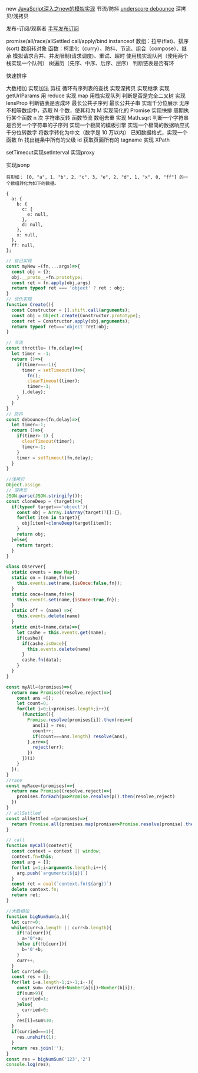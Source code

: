 new
[JavaScript深入之new的模拟实现](https://juejin.cn/post/6844903476766441479)
节流/防抖
[underscore debounce](https://github.com/jashkenas/underscore/blob/master/modules/debounce.js)
深拷贝/浅拷贝

发布-订阅/观察者
[手写发布订阅](https://github.com/lgwebdream/FE-Interview/issues/34)

promise/all/race/allSettled
call/apply/bind
instanceof
数组：拉平(flat)、排序(sort)
数组转对象
函数：柯里化（curry）、防抖、节流、组合（compose）、继承
模拟请求合并、并发限制(请求调度)、重试、超时
使用栈实现队列（使用两个栈实现一个队列）
树遍历（先序、中序、后序、层序）
判断链表是否有环

快速排序

大数相加
实现加法
剪枝
循环有序列表的查找
实现深拷贝
实现继承
实现 getUrlParams
用 reduce 实现 map
用栈实现队列
判断是否是完全二叉树
实现 lensProp
判断链表是否成环
最长公共子序列
最长公共子串
实现千分位展示
无序不相等数组中，选取 N 个数，使其和为 M
实现简化的 Promise
实现快排
周期执行某个函数 n 次
字符串反转
函数节流
数组去重
实现 Math.sqrt
判断一个字符串是否另一个字符串的子序列
实现一个极简的模板引擎
实现一个极简的数据响应式
千分位转数字
将数字转化为中文（数字是 10 万以内）
已知数据格式，实现一个函数 fn 找出链条中所有的父级 id
获取页面所有的 tagname
实现 XPath

setTimeout实现setInterval
实现proxy

实现jsonp

```
将形如： [0, "a", 1, "b", 2, "c", 3, "e", 2, "d", 1, "x", 0, "ff"] 的一个数组转化为如下的数据。

{
  a: {
    b: {
      c: {
        e: null,
      },
      d: null,
    },
    x: null,
  },
  ff: null,
};
```
```js
// 自己实现
const myNew =(fn,...args)=>{
  const obj = {};
  obj.__proto__=fn.prototype;
  const ret = fn.apply(obj,args)
  return typeof ret === 'object' ? ret : obj;
}
// 优化实现
function Create(){
  const Constructor = [].shift.call(arguments);
  const obj = Object.create(Constructor.prototype);
  const ret = Constructor.apply(obj,arguments);
  return typeof ret==='object'?ret:obj;
}
```

```js
// 节流
const throttle= (fn,delay)=>{
  let timer = -1;
  return ()=>{
    if(timer===-1){
      timer = setTimeout(()=>{
        fn();
        clearTimeout(timer);
        timer=-1;
      },delay);
    }
  }
}
// 防抖
const debounce=(fn,delay)=>{
  let timer=-1;
  return ()=>{
    if(timer>-1) {
      clearTimeout(timer);
      timer=-1;
    }
    timer = setTimeout(fn,delay);
  }
}
```

```js
//浅拷贝
Object.assign
// 深拷贝
JSON.parse(JSON.stringify());
const cloneDeep = (target)=>{
  if(typeof target==='object'){
    const obj = Array.isArray(target)?[]:{};
    for(let item in target){
      obj[item]=cloneDeep(target[item]);
    }
    return obj;
  }else{
    return target;
  }
}
```

```js
class Observer{
  static events = new Map();
  static on = (name,fn)=>{
    this.events.set(name,{isOnce:false,fn});
  }
  static once=(name,fn)=>{
    this.events.set(name,{isOnce:true,fn});
  }
  static off = (name) =>{
    this.events.delete(name)
  }
  static emit=(name,data)=>{
    let cashe = this.events.get(name);
    if(cashe){
      if(cashe.isOnce){
        this.events.delete(name)
      }
      cashe.fn(data);
    }
  }
}
```

```js
const myAll=(promises)=>{
  return new Promise((resolve,reject)=>{
    const ans =[];
    let count=0;
    for(let i=0;i<promises.length;i++){
      (function(){
        Promise.resolve(promises[i]).then(res=>{
          ans[i] = res;
          count++;
          if(count===ans.length) resolve(ans);
        },err=>{
          reject(err);
        })
      })(i)
    }
  });
}
//race
const myRace=(promises)=>{
  return new Promise((resolve,reject)=>{
    promises.forEach(p=>Promise.resolve(p)).then(resolve,reject)
  })
}
// allSettled
const allSettled =(promises)=>{
  return Promise.all(promises.map(promise=>Promise.resolve(promise).then(res=>({status:'fulfilled',res},err=>({status:'rejected',err})))))
}
```
```js
// call
function myCall(context){
  const context = context || window;
  context.fn=this;
  const arg = [];
  for(let i=1;i<arguments.length;i++){
    arg.push(`arguments[${i}]`)
  }
  const ret = eval(`context.fn(${arg})`)
  delete context.fn;
  return ret;
}
```
```js
//大数相加
function bigNumSum(a,b){
  let curr=0;
  while(curr<a.length || curr<b.length){
    if(!a[curr]){
      a="0"+a;
    }else if(!b[curr]){
      b='0'+b;
    }
    curr++;
  }
  let curried=0;
  const res = [];
  for(let i=a.length-1;i>-1;i--){
    const sum= curried+Number(a[i])+Number(b[i]);
    if(sum>9){
      curried=1;
    }else{
      curried=0;
    }
    res[i]=sum%10;
  }
  if(curried===1){
    res.unshift(1);
  }
  return res.join('');
}
const res = bigNumSum('123','2')
console.log(res);
```